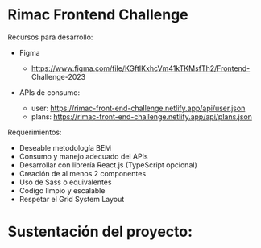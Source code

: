 # Rimac Frontend Challenge

Recursos para desarrollo:

- Figma

  - https://www.figma.com/file/KGftIKxhcVm41kTKMsfTh2/Frontend-
    Challenge-2023

- APIs de consumo:
  - user: https://rimac-front-end-challenge.netlify.app/api/user.json
  - plans: https://rimac-front-end-challenge.netlify.app/api/plans.json

Requerimientos:

- Deseable metodología BEM
- Consumo y manejo adecuado del APIs
- Desarrollar con librería React.js (TypeScript opcional)
- Creación de al menos 2 componentes
- Uso de Sass o equivalentes
- Código limpio y escalable
- Respetar el Grid System Layout

# Sustentación del proyecto:

<!-- TODO: Redactar la sustentación del proyecto -->
